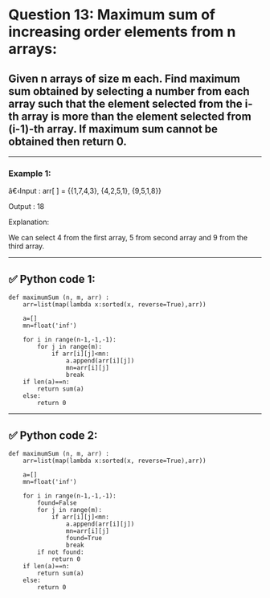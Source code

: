 # Question 13: Maximum sum of increasing order elements from n arrays:

## Given n arrays of size m each. Find maximum sum obtained by selecting a number from each array such that the element selected from the i-th array is more than the element selected from (i-1)-th array. If maximum sum cannot be obtained then return 0.

---

### Example 1:

â€‹Input : arr[ ] = {{1,7,4,3}, {4,2,5,1}, {9,5,1,8}}

Output : 18

Explanation:

We can select 4 from the first array, 5 from second array and 9 from the third array.

---

## ✅ Python code 1:

```
def maximumSum (n, m, arr) :
    arr=list(map(lambda x:sorted(x, reverse=True),arr))

    a=[]
    mn=float('inf')
    
    for i in range(n-1,-1,-1):
        for j in range(m):
            if arr[i][j]<mn:
                a.append(arr[i][j])
                mn=arr[i][j]
                break
    if len(a)==n:
        return sum(a)
    else:
        return 0
```

---
## ✅ Python code 2:

```
def maximumSum (n, m, arr) :
    arr=list(map(lambda x:sorted(x, reverse=True),arr))

    a=[]
    mn=float('inf')
    
    for i in range(n-1,-1,-1):
        found=False
        for j in range(m):
            if arr[i][j]<mn:
                a.append(arr[i][j])
                mn=arr[i][j]
                found=True
                break
        if not found:
            return 0
    if len(a)==n:
        return sum(a)
    else:
        return 0
```
